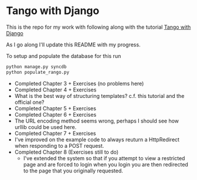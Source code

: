 Tango with Django
=================

This is the repo for my work with following along with the
tutorial [Tango with Django](http://www.tangowithdjango.com/)

As I go along I'll update this README with my progress.

To setup and populate the database for this run

```bash
python manage.py syncdb
python populate_rango.py
```

*  Completed Chapter 3 + Exercises (no problems here)
*  Completed Chapter 4 + Exercises
  * What is the best way of structuring templates? c.f. this
    tutorial and the official one?
*  Completed Chapter 5 + Exercises
*  Completed Chapter 6 + Exercises
  * The URL encoding method seems wrong, perhaps I should see
    how urllib could be used here.
*  Completed Chapter 7 + Exercises
  * I've improved on the example code to always reuturn a HttpRedirect
    when responding to a POST request.
* Completed Chapter 8 (Exercises still to do)
  * I've extended the system so that if you attempt to view a restricted
    page and are forced to login when you login you are then redirected to
    the page that you originally requested.

